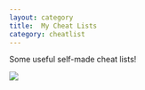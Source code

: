 ```yaml
---
layout: category 
title:  My Cheat Lists 
category: cheatlist 
---
```


Some useful self-made cheat lists!

![](https://media.giphy.com/media/8dYmJ6Buo3lYY/giphy.gif)
